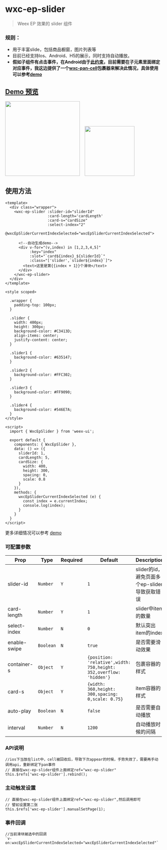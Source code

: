 # wxc-ep-slider 

 > Weex EP 效果的 slider 组件

### 规则：
- 用于丰富slide，包括商品橱窗，图片列表等 
- 目前已经支持Ios、Android、H5的展示，同时支持自动播放。
- **假如子组件有点击事件，在Android由于[此约束](http://weex-project.io/cn/references/gesture.html#约束)，目前需要在子元素里面绑定对应事件，我这边提供了一个[wxc-pan-cell](https://github.com/alibaba/weex-ui/tree/master/packages/wxc-pan-item)包裹器来解决此情况，具体使用可以参考[demo](https://github.com/alibaba/weex-ui/tree/master/example/ep-slider)**

## [Demo 预览](https://h5.m.taobao.com/trip/wxc-ep-slider/index.html?_wx_tpl=https%3A%2F%2Fh5.m.taobao.com%2Ftrip%2Fwxc-ep-slider%2Fdemo%2Findex.native-min.js)
<img src="https://gw.alipayobjects.com/zos/rmsportal/lWWUuRBxjMdLCaJGVHsp.gif" width="240"/>&nbsp;&nbsp;&nbsp;&nbsp;<img src="https://img.alicdn.com/tfs/TB1Ky4QSpXXXXbRapXXXXXXXXXX-200-200.png" width="160"/>

## 使用方法

```vue
<template>
  <div class="wrapper">
    <wxc-ep-slider :slider-id="sliderId"
                   :card-length='cardLength'
                   :card-s="cardSize"
                   :select-index="2"
                   @wxcEpSliderCurrentIndexSelected="wxcEpSliderCurrentIndexSelected">

      <!--自动生成demo-->
      <div v-for="(v,index) in [1,2,3,4,5]"
           :key="index"
           :slot="`card${index}_${sliderId}`"
           :class="['slider',`slider${index}`]">
        <text>这里是第{{index + 1}}个滑块</text>
      </div>
    </wxc-ep-slider>
  </div>
</template>

<style scoped>

  .wrapper {
    padding-top: 100px;
  }

  .slider {
    width: 400px;
    height: 300px;
    background-color: #C3413D;
    align-items: center;
    justify-content: center;
  }

  .slider1 {
    background-color: #635147;
  }

  .slider2 {
    background-color: #FFC302;
  }

  .slider3 {
    background-color: #FF9090;
  }

  .slider4 {
    background-color: #546E7A;
  }
</style>

<script>
  import { WxcEpSlider } from 'weex-ui';

  export default {
    components: { WxcEpSlider },
    data: () => ({
      sliderId: 1,
      cardLength: 5,
      cardSize: {
        width: 400,
        height: 300,
        spacing: 0,
        scale: 0.8
      }
    }),
    methods: {
      wxcEpSliderCurrentIndexSelected (e) {
        const index = e.currentIndex;
        console.log(index);
      }
    }
  }
</script>
```

更多详细情况可以参考 [demo](https://github.com/alibaba/weex-ui/blob/master/example/ep-slider/index.vue)

### 可配置参数

| Prop | Type | Required | Default | Description |
|-------------|------------|--------|-----|-----|
| slider-id | `Number` |`Y`| `1` | slider的id，避免页面多个ep-slider导致获取错误|
| card-length | `Number` |`Y`| `1` |  slider中item的数量|
| select-index | `Number` |`N`| `0` | 默认突出item的index|
| enable-swipe | `Boolean` | `N`|`true` | 是否需要滑动效果|
| container-s | `Object` |`Y`| `{position: 'relative',width: 750,height: 352,overflow: 'hidden'}` |  包裹容器的样式|
| card-s | `Object` | `Y`|`{width: 360,height: 300,spacing: 0,scale: 0.75}` | item容器的样式|
| auto-play | `Boolean` | `N`|`false` |是否需要自动播放|
| interval | `Number` | `N`|`1200` |自动播放时候的间隔|

### API说明

```
//ios下当放在list中，cell被回收后，导致下次appear的时候，手势失效了，需要再手动调用api，重新绑定下pan事件
// 直接在wxc-ep-slider组件上面绑定ref="wxc-ep-slider"
this.$refs['wxc-ep-slider'].rebind();
```

### 主动触发设置

```
// 直接在wxc-ep-slider组件上面绑定ref="wxc-ep-slider",然后调用即可
// 譬如设置第二张
this.$refs['wxc-ep-slider'].manualSetPage(1); 
```

### 事件回调

```
//当前滑块被选中的回调
`v-on:wxcEpSliderCurrentIndexSelected="wxcEpSliderCurrentIndexSelected"`
```
